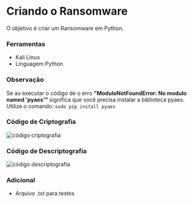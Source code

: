 # Criando o Ransomware
O objetivo é criar um Ransomware em Python.

### Ferramentas
- Kali Linux
- Linguagem Python

### Observação
Se ao executar o código de o erro <b> "ModuloNotFoundError: No modulo named 'pyaes'"</b> significa que você precisa instalar a biblioteca pyaes. Utilize o comando:
```sudo pip install pyaes```

### Código de Criptografia
![código criptografia](https://github.com/user-attachments/assets/7d1be7f5-4439-4b40-9e89-800922ce4ad1)

### Código de Descriptografia
![código descriptografia](https://github.com/user-attachments/assets/475dba59-8aa3-4452-b8b7-9b7ffe42a9ad)

### Adicional
- Arquivo .txt para testes
